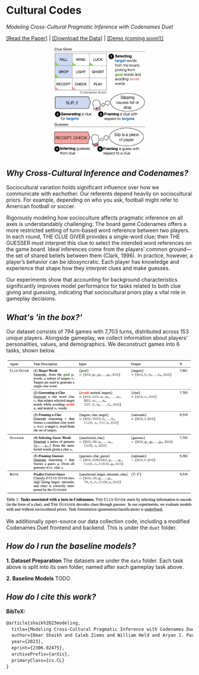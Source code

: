 # Cultural Codes

_Modeling Cross-Cultural Pragmatic Inference with Codenames Duet_

[[Read the Paper]](https://arxiv.org/pdf/2306.02475.pdf) | [[Download the Data]](https://github.com/SALT-NLP/codenames/tree/main/data) | [[Demo (coming soon!)]](https://github.com/SALT-NLP/codenames)

<p align="center"><img src="frontpage.png" alt="frontpage" width="250"/></p>

## *Why Cross-Cultural Inference and Codenames?* 

Sociocultural variation holds significant influence over how we communicate with eachother. Our referents depend heavily on sociocultural priors. For example,
depending on who you ask, football might refer to American football or soccer.

Rigorously modeling how socioculture affects pragmatic inference on all axes is understandably challenging. 
The board game Codenames offers a more restricted setting of turn-based word reference between two players. 
In each round, THE CLUE GIVER provides a single-word clue; then THE GUESSER must interpret this clue to select the intended word references on the game
board. Ideal inferences come from the players’ common ground—the set of shared beliefs between them (Clark, 1996). In practice, however, a player’s
behavior can be idiosyncratic. Each player has knowledge and experience that shape how they interpret clues and make guesses. 

Our experiments show that accounting for background characteristics significantly improves model performance for tasks related to both clue giving 
and guessing, indicating that sociocultural priors play a vital role in gameplay decisions.

## *What's 'in the box?'* 

Our dataset consists of 794 games with 7,703 turns, distributed across 153 unique players. 
Alongside gameplay, we collect information about players' personalities, values, and demographics. 
We deconstruct games into 6 tasks, shown below.

<p align="center"><img src="tasks.png" alt="tasks" width="650"/></p>

We additionally open-source our data collection code, including a modified Codenames Duet frontend and backend. This is under the ```duet``` folder.

## *How do I run the baseline models?* 
**1. Dataset Preparation**
The datasets are under the ```data``` folder. Each task above is split into its own folder, named after each gameplay task above.

**2. Baseline Models**
TODO
  
## *How do I cite this work?* 

**BibTeX:**

```tex
@article{shaikh2023modeling,
  title={Modeling Cross-Cultural Pragmatic Inference with Codenames Duet}, 
  author={Omar Shaikh and Caleb Ziems and William Held and Aryan J. Pariani and Fred Morstatter and Diyi Yang},
  year={2023},
  eprint={2306.02475},
  archivePrefix={arXiv},
  primaryClass={cs.CL}
}
```
